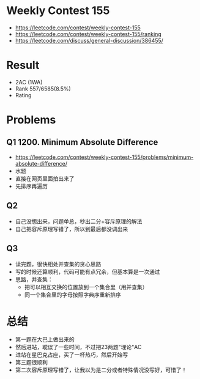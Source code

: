 # Weekly Contest 155
- https://leetcode.com/contest/weekly-contest-155
- https://leetcode.com/contest/weekly-contest-155/ranking
- https://leetcode.com/discuss/general-discussion/386455/

# Result
- 2AC (1WA)
- Rank 557/6585(8.5%)
- Rating

# Problems
## Q1 1200. Minimum Absolute Difference
- https://leetcode.com/contest/weekly-contest-155/problems/minimum-absolute-difference/
- 水题
- 直接在网页里面拍出来了
- 先排序再遍历

## Q2
- 自己没想出来，问题单总，秒出二分+容斥原理的解法
- 自己把容斥原理写错了，所以到最后都没调出来


## Q3
- 读完题，很快相处并查集的贪心思路
- 写的时候还算顺利，代码可能有点冗余，但基本算是一次通过
- 思路，并查集：
    - 把可以相互交换的位置放到一个集合里（用并查集）
    - 同一个集合里的字母按照字典序重新排序

# 总结
- 第一题在大巴上做出来的
- 然后进站，耽误了一些时间，不过把23两题"理论"AC
- 进站在星巴克占座，买了一杯热巧，然后开始写
- 第三题很顺利
- 第二次容斥原理写错了，让我以为是二分或者特殊情况没写好，可惜了！